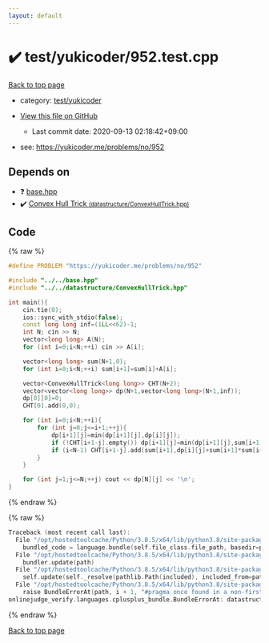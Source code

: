 ```yaml
---
layout: default
---
```


<!-- mathjax config similar to math.stackexchange -->
<script type="text/javascript" async
  src="https://cdnjs.cloudflare.com/ajax/libs/mathjax/2.7.5/MathJax.js?config=TeX-MML-AM_CHTML">
</script>
<script type="text/x-mathjax-config">
  MathJax.Hub.Config({
    TeX: { equationNumbers: { autoNumber: "AMS" }},
    tex2jax: {
      inlineMath: [ ['$','$'] ],
      processEscapes: true
    },
    "HTML-CSS": { matchFontHeight: false },
    displayAlign: "left",
    displayIndent: "2em"
  });
</script>

<script type="text/javascript" src="https://cdnjs.cloudflare.com/ajax/libs/jquery/3.4.1/jquery.min.js"></script>
<script src="https://cdn.jsdelivr.net/npm/jquery-balloon-js@1.1.2/jquery.balloon.min.js" integrity="sha256-ZEYs9VrgAeNuPvs15E39OsyOJaIkXEEt10fzxJ20+2I=" crossorigin="anonymous"></script>
<script type="text/javascript" src="../../../assets/js/copy-button.js"></script>
<link rel="stylesheet" href="../../../assets/css/copy-button.css" />


# :heavy_check_mark: test/yukicoder/952.test.cpp

<a href="../../../index.html">Back to top page</a>

* category: <a href="../../../index.html#de60e5ba474ac43bf7562c10f5977e2d">test/yukicoder</a>
* <a href="{{ site.github.repository_url }}/blob/master/test/yukicoder/952.test.cpp">View this file on GitHub</a>
    - Last commit date: 2020-09-13 02:18:42+09:00


* see: <a href="https://yukicoder.me/problems/no/952">https://yukicoder.me/problems/no/952</a>


## Depends on

* :question: <a href="../../../library/base.hpp.html">base.hpp</a>
* :heavy_check_mark: <a href="../../../library/datastructure/ConvexHullTrick.hpp.html">Convex Hull Trick <small>(datastructure/ConvexHullTrick.hpp)</small></a>


## Code

<a id="unbundled"></a>
{% raw %}
```cpp
#define PROBLEM "https://yukicoder.me/problems/no/952"

#include "../../base.hpp"
#include "../../datastructure/ConvexHullTrick.hpp"

int main(){
    cin.tie(0);
    ios::sync_with_stdio(false);
    const long long inf=(1LL<<62)-1;
    int N; cin >> N;
    vector<long long> A(N);
    for (int i=0;i<N;++i) cin >> A[i];

    vector<long long> sum(N+1,0);
    for (int i=0;i<N;++i) sum[i+1]=sum[i]+A[i];

    vector<ConvexHullTrick<long long>> CHT(N+2);
    vector<vector<long long>> dp(N+1,vector<long long>(N+1,inf));
    dp[0][0]=0;
    CHT[0].add(0,0);

    for (int i=0;i<N;++i){
        for (int j=0;j<=i+1;++j){
            dp[i+1][j]=min(dp[i+1][j],dp[i][j]);
            if (!CHT[i+1-j].empty()) dp[i+1][j]=min(dp[i+1][j],sum[i+1]*sum[i+1]+CHT[i+1-j].query_monotone_dec(-2*sum[i+1]));
            if (i<N-1) CHT[i+1-j].add(sum[i+1],dp[i][j]+sum[i+1]*sum[i+1]);
        }
    }

    for (int j=1;j<=N;++j) cout << dp[N][j] << '\n';
}
```
{% endraw %}

<a id="bundled"></a>
{% raw %}
```cpp
Traceback (most recent call last):
  File "/opt/hostedtoolcache/Python/3.8.5/x64/lib/python3.8/site-packages/onlinejudge_verify/docs.py", line 349, in write_contents
    bundled_code = language.bundle(self.file_class.file_path, basedir=pathlib.Path.cwd())
  File "/opt/hostedtoolcache/Python/3.8.5/x64/lib/python3.8/site-packages/onlinejudge_verify/languages/cplusplus.py", line 185, in bundle
    bundler.update(path)
  File "/opt/hostedtoolcache/Python/3.8.5/x64/lib/python3.8/site-packages/onlinejudge_verify/languages/cplusplus_bundle.py", line 399, in update
    self.update(self._resolve(pathlib.Path(included), included_from=path))
  File "/opt/hostedtoolcache/Python/3.8.5/x64/lib/python3.8/site-packages/onlinejudge_verify/languages/cplusplus_bundle.py", line 310, in update
    raise BundleErrorAt(path, i + 1, "#pragma once found in a non-first line")
onlinejudge_verify.languages.cplusplus_bundle.BundleErrorAt: datastructure/ConvexHullTrick.hpp: line 6: #pragma once found in a non-first line

```
{% endraw %}

<a href="../../../index.html">Back to top page</a>

